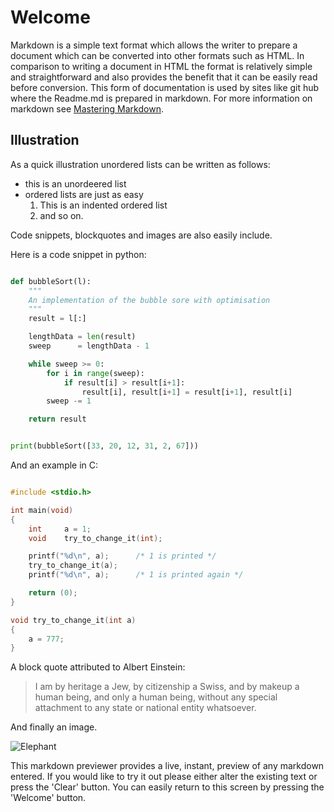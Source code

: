 Welcome
======

Markdown is a simple text format which allows the writer to prepare a document which can be converted into other formats such as HTML.  In comparison to writing a document in HTML the format is relatively simple and straightforward and also provides the benefit that it can be easily read before conversion.  This form of documentation is used by sites like git hub where the Readme.md is prepared in markdown.  For more information on markdown see [Mastering Markdown](https://guides.github.com/features/mastering-markdown/).

Illustration
------------

As a quick illustration unordered lists can be written as follows:

- this is an unordeered list
- ordered lists are just as easy
	1. This is an indented ordered list
	2. and so on.
	
Code snippets, blockquotes and images are also easily include.  

Here is a code snippet in python:

``` python

def bubbleSort(l):
    """
    An implementation of the bubble sore with optimisation
    """
    result = l[:]

    lengthData = len(result)
    sweep      = lengthData - 1

    while sweep >= 0:
        for i in range(sweep):
            if result[i] > result[i+1]:
                result[i], result[i+1] = result[i+1], result[i]
        sweep -= 1

    return result


print(bubbleSort([33, 20, 12, 31, 2, 67]))


```

And an example in C:

``` c

#include <stdio.h>

int main(void)
{
	int		a = 1;
	void	try_to_change_it(int);

	printf("%d\n", a);		/* 1 is printed */
	try_to_change_it(a);
	printf("%d\n", a);		/* 1 is printed again */

	return (0);
}

void try_to_change_it(int a)
{
	a = 777;
}

```

A block quote attributed to Albert Einstein:

> I am by heritage a Jew, by citizenship a Swiss, and by makeup a human being, and only a human being, without any special attachment to any state or national entity whatsoever.

And finally an image.

![Elephant](https://upload.wikimedia.org/wikipedia/commons/thumb/3/37/African_Bush_Elephant.jpg/220px-African_Bush_Elephant.jpg  'African Elephant')

This markdown previewer provides a live, instant, preview of any markdown entered.  If you would like to try it out please either alter the existing text or press the 'Clear' button.  You can easily return to this screen by pressing the 'Welcome' button.
